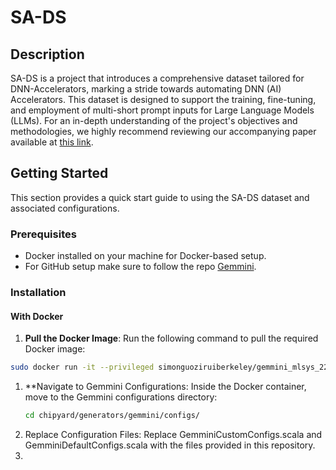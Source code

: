 # SA-DS

## Description

SA-DS is a project that introduces a comprehensive dataset tailored for DNN-Accelerators, marking a stride towards automating DNN (AI) Accelerators. This dataset is designed to support the training, fine-tuning, and employment of multi-short prompt inputs for Large Language Models (LLMs). For an in-depth understanding of the project's objectives and methodologies, we highly recommend reviewing our accompanying paper available at [this link](archive-link).

## Getting Started

This section provides a quick start guide to using the SA-DS dataset and associated configurations.

### Prerequisites

- Docker installed on your machine for Docker-based setup.
- For GitHub setup make sure to follow the repo [Gemmini](https://github.com/ucb-bar/gemmini.git).

### Installation

#### With Docker

1. **Pull the Docker Image**: Run the following command to pull the required Docker image:

```bash
sudo docker run -it --privileged simonguoziruiberkeley/gemmini_mlsys_22:v1.10 bash
```
1. **Navigate to Gemmini Configurations: Inside the Docker container, move to the Gemmini configurations directory:
   ```bash
   cd chipyard/generators/gemmini/configs/
   ```
2. Replace Configuration Files: Replace GemminiCustomConfigs.scala and GemminiDefaultConfigs.scala with the files provided in this repository.
3. 
